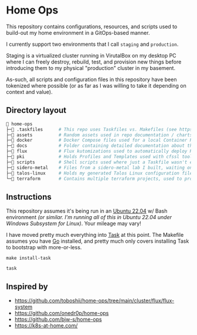 # Home Ops

This repository contains configurations, resources, and scripts used to build-out my home environment in a GitOps-based manner.

I currently support two environments that I call `staging` and `production`.

Staging is a virtualized cluster running in VirutalBox on my desktop PC where I can freely destroy, rebuild, test, and provision new things before introducing them to my physical "production" cluster in my basement.

As-such, all scripts and configuration files in this repository have been tokenized where possible (or as far as I was willing to take it depending on context and value).

## Directory layout

```sh
📁 home-ops
├─📁 .taskfiles      # This repo uses Taskfiles vs. Makefiles (see https://taskfile.dev)
├─📁 assets          # Random assets used in repo documentation / charts / graphs
├─📁 docker          # Docker Compose files used for a local Container Registry and Pull-through-caches
├─📁 docs            # Folder containing detailed documentation about this repository
├─📁 flux            # Flux kutomizations used to automatically deploy Kubernetes resources / applications
├─📁 pki             # Holds Profiles and Templates used with cfssl toolkit to generate self-signed PKI
├─📁 scripts         # Shell scripts used where just a Taskfile wasn't expressive/scriptable enough
├─📁 sidero-metal    # Files from a sidero-metal lab I built, waiting on future physical hardware
├─📁 talos-linux     # Holds my generated Talos Linux configuration files (generated by TalosTasks taksfile)
└─📁 terraform       # Contains multiple terraform projects, used to provision my Azure resources
```

## Instructions

This repository assumes it's being run in an [Ubuntu 22.04](https://ubuntu.com/) w/ Bash environment _(or similar. I'm running all of this in Ubuntu 22.04 under Windows Subsystem for Linux)_. Your mileage may vary!

I have moved pretty much everything into [Task](https://taskfile.dev/) at this point. The Makefile assumes you have [Go](https://go.dev/) installed, and pretty much only covers installing Task to bootstrap with more-or-less.

```shell
make install-task

task
```

## Inspired by

* https://github.com/toboshii/home-ops/tree/main/cluster/flux/flux-system
* https://github.com/onedr0p/home-ops
* https://github.com/bjw-s/home-ops
* https://k8s-at-home.com/

